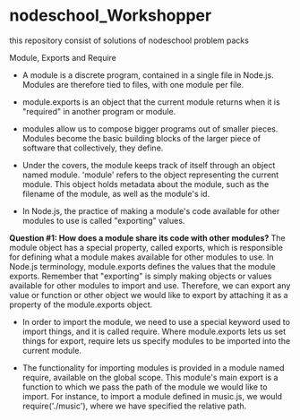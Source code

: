# nodeschool_Workshopper
this repository consist of solutions of nodeschool problem packs

Module, Exports and Require
* A module is a discrete program, contained in a single file in Node.js. Modules are therefore tied to files, with one module per file.

* module.exports is an object that the current module returns when it is "required" in another program or module.

* modules allow us to compose bigger programs out of smaller pieces. Modules become the basic building blocks of the larger piece of software that collectively, they define.

* Under the covers, the module keeps track of itself through an object named module. 'module' refers to the object representing the current module. This object holds metadata about the module, such as the filename of the module, as well as the module's id.

* In Node.js, the practice of making a module's code available for other modules to use is called "exporting" values.

**Question #1: How does a module share its code with other modules?**
The module object has a special property, called exports, which is responsible for defining what a module makes available for other modules to use. In Node.js terminology, module.exports defines the values that the module exports. Remember that "exporting" is simply making objects or values available for other modules to import and use.
Therefore, we can export any value or function or other object we would like to export by attaching it as a property of the module.exports object.


* In order to import the module, we need to use a special keyword used to import      things, and it is called require. Where module.exports lets us set things for export, require lets us specify modules to be imported into the current module.

* The functionality for importing modules is provided in a module named require, available on the global scope. This module's main export is a function to which we pass the path of the module we would like to import. For instance, to import a module defined in music.js, we would require('./music'), where we have specified the relative path.
